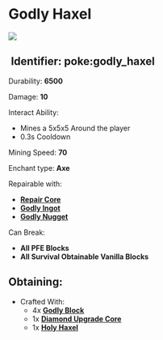 # Godly Haxel

![](https://github.com/ItsMePok/PFE/assets/136857747/fa0e4c28-6194-43ac-9777-8900b07cfbc8)

## <img src="https://minecraft.wiki/images/Name_Tag_JE2_BE2.png?cbdc1" alt="" data-size="line"> Identifier: **poke:godly\_haxel**

Durability: **6500**

Damage: **10**

Interact Ability:

* Mines a 5x5x5 Around the player
* 0.3s Cooldown

Mining Speed: **70**

Enchant type: **Axe**

Repairable with:

* [**Repair Core**](https://pfewiki.gitbook.io/home/items/cores/repair-core)
* [**Godly Ingot**](https://pfewiki.gitbook.io/home/items/ingots/godly-ingot)
* [**Godly Nugget**](https://pfewiki.gitbook.io/home/items/nuggets/godly-nugget)

Can Break:

* **All PFE Blocks**
* **All Survival Obtainable Vanilla Blocks**

## Obtaining:

* Crafted With:
  * 4x [**Godly Block**](https://github.com/ItsMePok/PFE/wiki/Godly-Block)
  * 1x [**Diamond Upgrade Core**](https://github.com/ItsMePok/PFE/wiki/Diamond-Upgrade-Core)
  * 1x [**Holy Haxel**](https://github.com/ItsMePok/PFE/wiki/Holy-Haxel)
